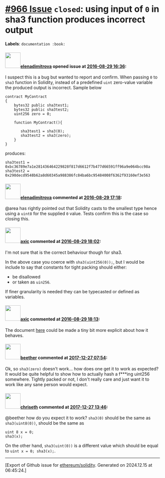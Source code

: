 # [\#966 Issue](https://github.com/ethereum/solidity/issues/966) `closed`: using input of `0` in sha3 function produces incorrect output 
**Labels**: `documentation :book:`


#### <img src="https://avatars.githubusercontent.com/u/703848?u=d11bd4aa8a069ebb196be76a660ec815f2f0cddc&v=4" width="50">[elenadimitrova](https://github.com/elenadimitrova) opened issue at [2016-08-29 16:36](https://github.com/ethereum/solidity/issues/966):

I suspect this is a bug but wanted to report and confirm.
When passing `0` to `sha3` function in Solidity, instead of a predefined `uint` zero-value variable the produced output is incorrect. Sample below

```
contract MyContract
{
    bytes32 public sha3test1;
    bytes32 public sha3test2;
    uint256 zero = 0;

    function MyContract(){

       sha3test1 = sha3(0);
       sha3test2 = sha3(zero);
    }
}
```

produces:

```
sha3test1 = 0xbc36789e7a1e281436464229828f817d6612f7b477d66591ff96a9e064bcc98a
sha3test2 = 0x290decd9548b62a8d60345a988386fc84ba6bc95484008f6362f93160ef3e563
```


#### <img src="https://avatars.githubusercontent.com/u/703848?u=d11bd4aa8a069ebb196be76a660ec815f2f0cddc&v=4" width="50">[elenadimitrova](https://github.com/elenadimitrova) commented at [2016-08-29 17:18](https://github.com/ethereum/solidity/issues/966#issuecomment-243190244):

@area has rightly pointed out that Solidity casts to the smallest type hence using a `uint8` for the supplied `0` value. Tests confirm this is the case so closing this.

#### <img src="https://avatars.githubusercontent.com/u/20340?v=4" width="50">[axic](https://github.com/axic) commented at [2016-08-29 18:02](https://github.com/ethereum/solidity/issues/966#issuecomment-243203627):

I'm not sure that is the correct behaviour though for sha3.

In the above case you coerce with `sha3(uint256(0));`, but I would be include to say that constants for tight packing should either:
- be disallowed
- or taken as `uin256`.

If finer granularity is needed they can be typecasted or defined as variables.

#### <img src="https://avatars.githubusercontent.com/u/20340?v=4" width="50">[axic](https://github.com/axic) commented at [2016-08-29 18:13](https://github.com/ethereum/solidity/issues/966#issuecomment-243206811):

The document [here](http://solidity.readthedocs.io/en/latest/units-and-global-variables.html?highlight=sha3#mathematical-and-cryptographic-functions) could be made a tiny bit more explicit about how it behaves.

#### <img src="https://avatars.githubusercontent.com/u/28908611?v=4" width="50">[beether](https://github.com/beether) commented at [2017-12-27 07:54](https://github.com/ethereum/solidity/issues/966#issuecomment-354070542):

Ok, so `sha3(zero)` doesn't work... how does one get it to work as expected?  It would be quite helpful to show how to actually hash a f***ing uint256 somewhere. Tightly packed or not, I don't really care and just want it to work like any sane person would expect.

#### <img src="https://avatars.githubusercontent.com/u/9073706?v=4" width="50">[chriseth](https://github.com/chriseth) commented at [2017-12-27 13:46](https://github.com/ethereum/solidity/issues/966#issuecomment-354116198):

@beether how do you expect it to work? `sha3(0)` should be the same as `sha3(uint8(0))`, should be the same as
```
uint 8 x = 0;
sha3(x);
```

On the other hand, `sha3(uint(0))` is a different value which should be equal to `uint x = 0; sha3(x);`.


-------------------------------------------------------------------------------



[Export of Github issue for [ethereum/solidity](https://github.com/ethereum/solidity). Generated on 2024.12.15 at 06:45:24.]
